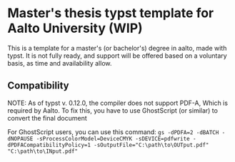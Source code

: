 # Master's thesis typst template for Aalto University (WIP)

This is a template for a master's (or bachelor's) degree in aalto, made with typst. It is not fully ready, and support will be offered based on a voluntary basis, as time and availability allow. 


## Compatibility
NOTE: As of typst v. 0.12.0, the compiler does not support PDF-A, Which is required by Aalto. To fix this, you have to use GhostScript (or similar) to convert the final document

For GhostScript users, you can use this command: `gs -dPDFA=2 -dBATCH -dNOPAUSE -sProcessColorModel=DeviceCMYK -sDEVICE=pdfwrite -dPDFACompatibilityPolicy=1 -sOutputFile="C:\path\to\OUTput.pdf" "C:\path\to\INput.pdf"`






